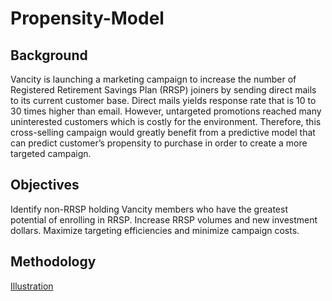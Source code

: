 # Propensity-Model
## Background

Vancity is launching a marketing campaign to increase the number of Registered Retirement Savings Plan (RRSP) joiners by sending direct mails to its current customer base. Direct mails yields response rate that is 10 to 30 times higher than email. However, untargeted promotions reached many uninterested customers which is costly for the environment. Therefore, this cross-selling campaign would greatly benefit from a predictive model that can predict customer’s propensity to purchase in order to create a more targeted campaign.

## Objectives

Identify non-RRSP holding Vancity members who have the greatest potential of enrolling in RRSP.
Increase RRSP volumes and new investment dollars.
Maximize targeting efficiencies and minimize campaign costs.

## Methodology
[Illustration](Methodology.JPG?raw=true)
